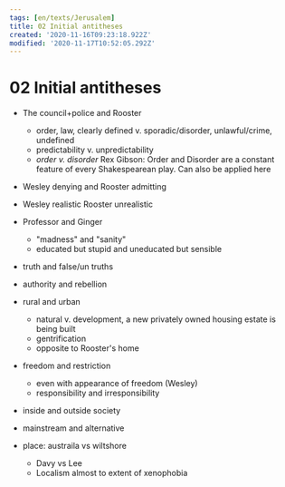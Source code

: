 ```yaml
---
tags: [en/texts/Jerusalem]
title: 02 Initial antitheses
created: '2020-11-16T09:23:18.922Z'
modified: '2020-11-17T10:52:05.292Z'
---
```


# 02 Initial antitheses
- The council+police and Rooster
  - order, law, clearly defined v. sporadic/disorder, unlawful/crime, undefined
  - predictability v. unpredictability
  - *order v. disorder* Rex Gibson: Order and Disorder are a constant feature of every Shakespearean play. Can also be applied here
- Wesley denying and Rooster admitting
- Wesley realistic Rooster unrealistic
- Professor and Ginger
  - "madness" and "sanity"
  - educated but stupid and uneducated but sensible
- truth and false/un truths
- authority and rebellion
- rural and urban
  - natural v. development, a new privately owned housing estate is being built
  - gentrification
  - opposite to Rooster's home
- freedom and restriction
  - even with appearance of freedom (Wesley)
  - responsibility and irresponsibility
  

- inside and outside society

- mainstream and alternative
- place: austraila vs wiltshore
  - Davy vs Lee
  - Localism almost to extent of xenophobia
